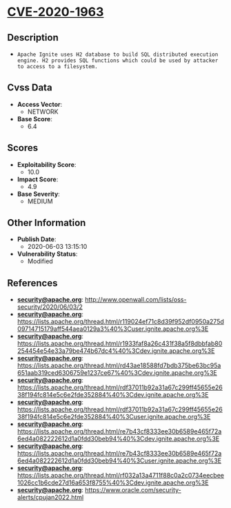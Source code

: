 
# [CVE-2020-1963](https://cve.mitre.org/cgi-bin/cvename.cgi?name=CVE-2020-1963)

## Description

- `Apache Ignite uses H2 database to build SQL distributed execution engine. H2 provides SQL functions which could be used by attacker to access to a filesystem.`

## Cvss Data

- **Access Vector**:
  - NETWORK
- **Base Score**:
  - 6.4

## Scores

- **Exploitability Score**:
  - 10.0
- **Impact Score**:
  - 4.9
- **Base Severity**:
  - MEDIUM

## Other Information

- **Publish Date**:
  - 2020-06-03 13:15:10
- **Vulnerability Status**:
  - Modified

## References

- **security@apache.org**: http://www.openwall.com/lists/oss-security/2020/06/03/2
- **security@apache.org**: https://lists.apache.org/thread.html/r119024ef71c8d39f952df0950a275d09714715179aff544aea0129a3%40%3Cuser.ignite.apache.org%3E
- **security@apache.org**: https://lists.apache.org/thread.html/r1933faf8a26c431f38a5f8dbbfab80254454e54e33a79be474b67dc4%40%3Cdev.ignite.apache.org%3E
- **security@apache.org**: https://lists.apache.org/thread.html/rd43ae18588fd7bdb375be63bc95a651aab319ced6306759e1237ce67%40%3Cdev.ignite.apache.org%3E
- **security@apache.org**: https://lists.apache.org/thread.html/rdf37011b92a31a67c299ff45655e2638f194fc814e5c6e2fde352884%40%3Cdev.ignite.apache.org%3E
- **security@apache.org**: https://lists.apache.org/thread.html/rdf37011b92a31a67c299ff45655e2638f194fc814e5c6e2fde352884%40%3Cuser.ignite.apache.org%3E
- **security@apache.org**: https://lists.apache.org/thread.html/re7b43cf8333ee30b6589e465f72a6ed4a082222612d1a0fdd30beb94%40%3Cdev.ignite.apache.org%3E
- **security@apache.org**: https://lists.apache.org/thread.html/re7b43cf8333ee30b6589e465f72a6ed4a082222612d1a0fdd30beb94%40%3Cuser.ignite.apache.org%3E
- **security@apache.org**: https://lists.apache.org/thread.html/rf032a13a4711f88c0a2c0734eecbee1026cc1b6cde27d16a653f8755%40%3Cdev.ignite.apache.org%3E
- **security@apache.org**: https://www.oracle.com/security-alerts/cpujan2022.html

